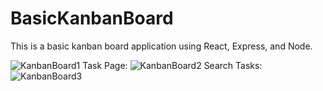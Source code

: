 # BasicKanbanBoard
 This is a basic kanban board application using React, Express, and Node. 

![KanbanBoard1](https://github.com/jgromo/BasicKanbanBoard/assets/54650393/86df5081-b89d-4506-aa35-79503323b7eb)
Task Page:
![KanbanBoard2](https://github.com/jgromo/BasicKanbanBoard/assets/54650393/d603aea2-ea6e-475a-a5e2-562f1ac49b93)
Search Tasks: 
![KanbanBoard3](https://github.com/jgromo/BasicKanbanBoard/assets/54650393/42069e0a-92a9-4360-a23b-a4ac491fe4a7)
